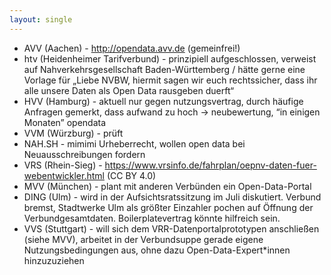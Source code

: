 ```yaml
---
layout: single
---
```


* AVV (Aachen) - http://opendata.avv.de (gemeinfrei!)
* htv (Heidenheimer Tarifverbund) - prinzipiell aufgeschlossen, verweist auf Nahverkehrsgesellschaft Baden-Württemberg / hätte gerne eine Vorlage für „Liebe NVBW, hiermit sagen wir euch rechtssicher, dass ihr alle unsere Daten als Open Data rausgeben duerft“
* HVV (Hamburg) - aktuell nur gegen nutzungsvertrag, durch häufige Anfragen gemerkt, dass aufwand zu hoch → neubewertung, “in einigen Monaten” opendata
* VVM (Würzburg) - prüft
* NAH.SH - mimimi Urheberrecht, wollen open data bei Neuausschreibungen fordern
* VRS (Rhein-Sieg) - https://www.vrsinfo.de/fahrplan/oepnv-daten-fuer-webentwickler.html (CC BY 4.0)
* MVV (München) - plant mit anderen Verbünden ein Open-Data-Portal
* DING (Ulm) - wird in der Aufsichtsratssitzung im Juli diskutiert. Verbund bremst, Stadtwerke Ulm als größter Einzahler pochen auf Öffnung der Verbundgesamtdaten. Boilerplatevertrag könnte hilfreich sein.
* VVS (Stuttgart) - will sich dem VRR-Datenportalprototypen anschließen (siehe MVV), arbeitet in der Verbundsuppe gerade eigene Nutzungsbedingungen aus, ohne dazu Open-Data-Expert*innen hinzuzuziehen
